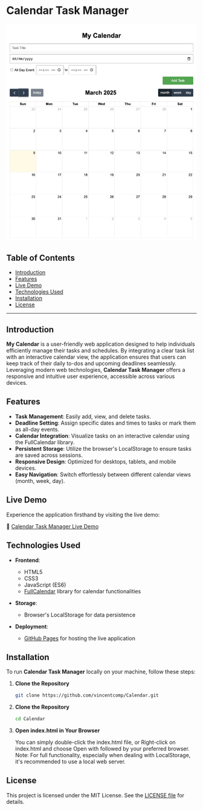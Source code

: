 # Calendar Task Manager

![Calendar Task Manager Screenshot](images/ApplicationSample.png)
## Table of Contents 

- [Introduction](#introduction)
- [Features](#features)
- [Live Demo](#live-demo)
- [Technologies Used](#technologies-used)
- [Installation](#installation)
- [License](#license)


---

## Introduction

**My Calendar** is a user-friendly web application designed to help individuals efficiently manage their tasks and schedules. By integrating a clear task list with an interactive calendar view, the application ensures that users can keep track of their daily to-dos and upcoming deadlines seamlessly. Leveraging modern web technologies, **Calendar Task Manager** offers a responsive and intuitive user experience, accessible across various devices.

## Features

- **Task Management**: Easily add, view, and delete tasks.
- **Deadline Setting**: Assign specific dates and times to tasks or mark them as all-day events.
- **Calendar Integration**: Visualize tasks on an interactive calendar using the FullCalendar library.
- **Persistent Storage**: Utilize the browser's LocalStorage to ensure tasks are saved across sessions.
- **Responsive Design**: Optimized for desktops, tablets, and mobile devices.
- **Easy Navigation**: Switch effortlessly between different calendar views (month, week, day).

## Live Demo

Experience the application firsthand by visiting the live demo:

🔗 [Calendar Task Manager Live Demo](https://vincentcomp.github.io/Calendar/)

## Technologies Used

- **Frontend**:
  - HTML5
  - CSS3
  - JavaScript (ES6)
  - [FullCalendar](https://fullcalendar.io/) library for calendar functionalities

- **Storage**:
  - Browser's LocalStorage for data persistence

- **Deployment**:
  - [GitHub Pages](https://pages.github.com/) for hosting the live application

## Installation

To run **Calendar Task Manager** locally on your machine, follow these steps:

1. **Clone the Repository**

   ```bash
   git clone https://github.com/vincentcomp/Calendar.git

2. **Clone the Repository**
    ```bash
    cd Calendar


3. **Open index.html in Your Browser**

    You can simply double-click the index.html file, or
    Right-click on index.html and choose Open with followed by your preferred browser.
    Note: For full functionality, especially when dealing with LocalStorage, it's recommended to use a local web server.

## License
This project is licensed under the MIT License. See the [LICENSE file](LICENSE) for details.

